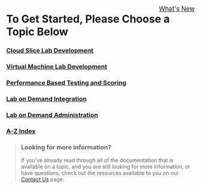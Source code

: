 <style>
    h1:first-of-type {margin-top:0;}
</style>
 
<div style="float:right; padding-top:5px; font-size:120%;">
   <a href="whats-new.md">What's New</a>
</div>

# To Get Started, Please Choose a Topic Below

### [**Cloud Slice Lab Development**](cloud-slice-development-landing.md) 

### [**Virtual Machine Lab Development**](vm-lab-development-landing.md) 

### [**Performance Based Testing and Scoring**](pbt-and-scoring-landing.md) 

### [**Lab on Demand Integration**](lod-integration-landing.md)

### [**Lab on Demand Administration**](lod-admin-landing.md) 

### [**A-Z Index**](a-z-index.md) 

<!--
# OneLearn Lab on Demand Help 

Welcome to the OneLearn Lab on Demand platform!

## Authoring lab instructions

- [**IDLx Activities**](/lod/activities.md) - Activities fall into two broad categories: Questions and Automated. Questions are simply multiple choice or short answer questions. Automated Activities have a script configured to run against a cloud subscription or Windows-based virtual machines running on Hyper-V in the lab.

- [**IDLx Authoring Guide**](/guides/idl2/idlv2-authoring-guide-and-best-practice.md) - This document covers Markdown, lab instruction editor interface, uploading files into your lab, and many other topics to assist with authoring your IDLx lab.

- [**IDLx Instruction Editor Overview**](/lod/idlx-lab-instruction-editor.md) - This document is an overview of the lab instruction editor, and an explanation of the various functions available. 

- [**IDLx Lab Development Best Practices**](/lod/idlx-development-best-practices.md) - This document covers best practices for IDLx lab development, to assist in creating a rich learning experience.

- [**IDLx Lab Interface Overview**](/lod/idlx-lab-interface-overview.md) - This document is an overview of the lab interface, and an explanation of the various functions available. 

- [**IDLx Lab Variables**](/lod/variables.md) - Variables are used to store information that is not known at the time of lab instruction authoring. Variables store information and then that information can be recalled in later lab steps using a Replacement Token. This document covers how to use Variables in your IDLx lab. 

- [**Markdown User Guide**](/guides/idl2/markdown-user-guide.md) - This document covers Markdown in detail, including syntax for all supported Markdown.

- [**Replacement Tokens**](/lod/feature-focus/cloud-resource-templates/replacement-tokens.md) - Replacement tokens use the syntax &commat;lab.replacementTokenName. You can see the list of all &commat;lab replacement tokens available to your lab by simply editing the instructions, and clicking on the &commat;lab button.

- [**Upgrade IDL (legacy) to IDLx**](/lod/idlx-migration-guide.md) - This document assists in upgrading an IDL (legacy) lab to IDLx.

## Cloud

* [**Cloud Slice Setup Guide**](/guides/cloud-slice/cloud-slice.md) - Comprehensive setup guide for configuring a Cloud Slice lab with Lab on Demand and Microsoft Azure or Amazon Web Services.

* [**Amazon Web Services API Capabilities**](/lod/aws-capabilities.md) - A list of supported and planned support Amazon Web Services (AWS) APIs. Each service name has a link to the AWS API implementation documentation. Below the table is a brief description for each service name. 

* [**Azure Capacity Limitations**](/guides/cloud-slice/microsoft-azure/azure-capacity-limitations.md) - Azure resource capacity limitations, how to avoid them, and what to do if you run into capacity limitations with your Azure subscription.

* [**Azure Resource Providers**](/guides/cloud-slice/microsoft-azure/azure-resource-providers.md) - Azure Resource Providers, and how to get the resources you need for your lab.

* [**Azure Resource Templates**](/guides/cloud-slice/microsoft-azure/cloud-slice-find-resource-templates.md) - How to find Azure Resource Manager templates for use with Microsoft Azure.

* [**Azure Resource Template - Best Practices**](/lod/feature-focus/cloud-resource-templates/recommendations-and-best-practices.md) - Recommendations and best practices for Azure Resource templates

* [**Create a Cloud Subscription Pool**](/lod/create-cloud-subscription-pool.md) - Create a Cloud Subscription Pool to load balance labs across your cloud subscriptions.

* [**Create a an Azure Resource Template and Resource Group Configuration**](/lod/create-a-resource-template-and-configure-it-into-a-resource-group.md) - Create a Resource Template and Configure it into a Resource Group

* [**Create an Access Control Policy**](/lod/create-a-restriction-policy.md) - Create a Cloud Access Control Policy.

* [**Replacement Tokens**](/lod/feature-focus/cloud-resource-templates/replacement-tokens.md) - Replacement tokens use the syntax &commat;lab.replacementTokenName. You can see the list of all &commat; replacement tokens available to your lab by simply editing the instructions, and clicking on the &commat;lab button.

## Lab on Demand

* [**Access Control Lists**](access-control-lists.md) - Controls which websites can be accessed in the lab, by using blacklists and whitelists. 

* [**Create Removable Media**](/lod/create-Removable-media.md) - Removable Media to be used with virtual machines.

* [**Differencing Disk Rollback**](/lod/differencing-disks.md) - Rollback differencing disks to a previous configuration or add differencing disks back to a disk chain after they have been removed.

* [**Introduction to Lab on Demand UI**](/lod/feature-focus/lod-experience.md) - Explanation of Lab on Demand UI.

* [**GitHub Integration**](/guides/github-integration/github-integration.md) - Integrate lab instructions from a GitHub repository into your lab profile.

* [**Lab Interface Frequently Asked Questions**](/lod/lab-interface-faq.md) - Frequently asked questions about the Lab on Demand lab interface. 

* [**Lab on Demand API Documentation**](/lod/lod-api/lod-api-main.md) - Documentation on how and when to use the Lab on Demand API.

* [**Lab Profile**](/lod/feature-focus/lab-profiles/create.md) - Lab profile creation, and explanation of lab profile configuration.

* [**Lab Series**](/lod/lab-series.md) - Lab Series creation, and explanation of lab series configuration.

* [**API Best Practices and How to use an API Consumer**](/lod/how-to-use-api-consumer.md) - Guides through the steps to configure an API Consumer in LOD, as well as best practices. 

* [**LTI Integration**](/lod/lab-on-demand-lti-integration.md) - Documentation on how to configure LTI on a lab profile, and integrate with popular LMS systems. 

* [**Lab on Demand edX Integration**](/guides/lti/lod-lti.md) - Integrate edX into your lab profile. 

* [**Life Cycle Actions**](/lod/life-cycle-actions.md) - Define actions to occur at certain times within the lab's life cycle, such as calling an external service when the lab builds, or sending a notification to the user when the lab is resumed. 

* [**SSH Terminal Access**](terminal-access.md) - Configure virtual machines for SSH terminal access. 

* [**Themes**](lod-themes.md) - Create themes to customize the look and feel of labs using CSS, and Javascript. 

* [**Virtual Machine Based Lab Development - Best Practices**](/lod/vm-based-lab-build-best-practices.md) - Recommendations and best practices for cloud-hosted and datacenter-hosted virtual machines.

- [**Custom UUID on VMware Virtual Machines**](uuid.md) - Assign a custom unique ID to a virtual machine hosted on a VMware host.

-->

> ### Looking for more information?
>
>If you've already read through all of the documentation that is available on a topic, and you are still looking for more information, or have questions, check out the resources available to you on our [Contact Us](/contact-us.md) page.
